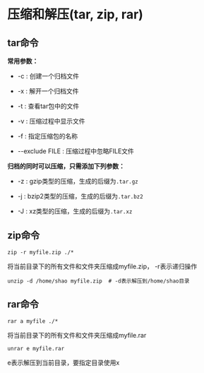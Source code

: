 压缩和解压(tar, zip, rar)
=======================
tar命令
---------

**常用参数：**

  - -c : 创建一个归档文件

  - -x : 解开一个归档文件

  - -t : 查看tar包中的文件

  - -v : 压缩过程中显示文件

  - -f : 指定压缩包的名称

  - --exclude FILE : 压缩过程中忽略FILE文件



**归档的同时可以压缩，只需添加下列参数：**

  - -z : gzip类型的压缩，生成的后缀为`.tar.gz`

  - -j : bzip2类型的压缩，生成的后缀为`.tar.bz2`

  - -J : xz类型的压缩，生成的后缀为`.tar.xz`



zip命令
---------

    zip -r myfile.zip ./* 

将当前目录下的所有文件和文件夹压缩成myfile.zip， -r表示递归操作



    unzip -d /home/shao myfile.zip  # -d表示解压到/home/shao目录

rar命令
----------

    rar a myfile ./* 

将当前目录下的所有文件和文件夹压缩成myfile.rar



    unrar e myfile.rar 

e表示解压到当前目录，要指定目录使用x
